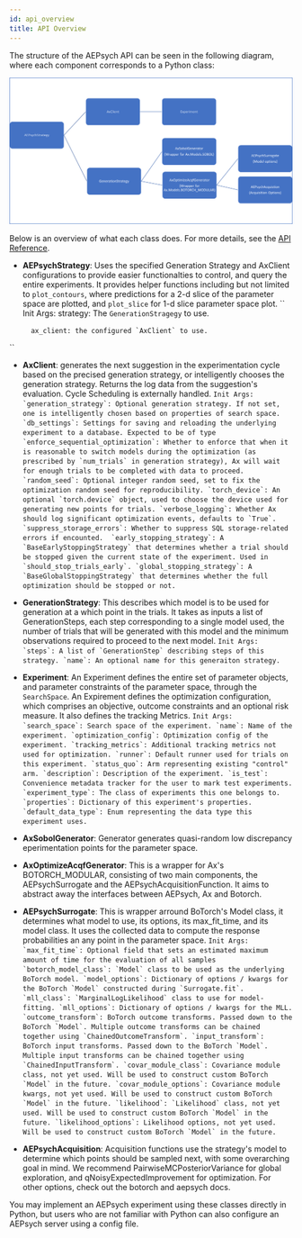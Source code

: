 ```yaml
---
id: api_overview
title: API Overview
---
```


The structure of the AEPsych API can be seen in the following diagram, where each component corresponds to a Python class:

![AEPsych API](assets/new_api_diagram.png)

Below is an overview of what each class does. For more details, see the [API Reference](/api).

- **AEPsychStrategy**: Uses the specified Generation Strategy and AxClient configurations to provide easier functionalties to control, and query the entire experiments. It provides helper functions including but not limited to `plot_contours`, where predictions for a 2-d slice of the parameter space are plotted, and `plot_slice` for 1-d slice parameter space plot.
``
    Init Args:
        strategy: The `GenerationStragegy` to use.

        ax_client: the configured `AxClient` to use.
``

- **AxClient**: generates the next suggestion in the experimentation cycle based on the precised generation strategy, or intelligently chooses the generation strategy. Returns the log data from the suggestion's evaluation. Cycle Scheduling is externally handled.
``
    Init Args:
        `generation_strategy`: Optional generation strategy. If not set, one is intelligently chosen based on properties of search space.
        `db_settings`: Settings for saving and reloading the underlying experiment to a database. Expected to be of type
        `enforce_sequential_optimization`: Whether to enforce that when it is reasonable to switch models during the optimization (as prescribed
            by `num_trials` in generation strategy), Ax will wait for enough trials to be completed with data to proceed. 
        `random_seed`: Optional integer random seed, set to fix the optimization
            random seed for reproducibility.
        `torch_device`: An optional `torch.device` object, used to choose the device used for generating new points for trials.
        `verbose_logging`: Whether Ax should log significant optimization events, defaults to `True`.
        `suppress_storage_errors`: Whether to suppress SQL storage-related errors if encounted. 
        `early_stopping_strategy`: A `BaseEarlyStoppingStrategy` that determines whether a trial should be stopped given the current state of
            the experiment. Used in `should_stop_trials_early`.
        `global_stopping_strategy`: A `BaseGlobalStoppingStrategy` that determines whether the full optimization should be stopped or not.
``
- **GenerationStrategy**: This describes which model is to be used for generation at a which point in the trials. It takes as inputs a list of GenerationSteps, each step corresponding to a single model used, the number of trials that will be generated with this model and the minimum observations required to proceed to the next model. 
``
    Init Args:
        `steps`: A list of `GenerationStep` describing steps of this strategy.
        `name`: An optional name for this generaiton strategy.
``

- **Experiment**: An Experiment defines the entire set of parameter objects, and parameter constraints of the parameter space, through the `SearchSpace`. An Expirement defines the optimization configuration, which comprises an objective, outcome constraints and an optional risk measure. It also defines the tracking Metrics.
``
    Init Args:
        `search_space`: Search space of the experiment.
        `name`: Name of the experiment.
        `optimization_config`: Optimization config of the experiment.
        `tracking_metrics`: Additional tracking metrics not used for optimization.
        `runner`: Default runner used for trials on this experiment.
        `status_quo`: Arm representing existing "control" arm.
        `description`: Description of the experiment.
        `is_test`: Convenience metadata tracker for the user to mark test experiments.
        `experiment_type`: The class of experiments this one belongs to.
        `properties`: Dictionary of this experiment's properties.
        `default_data_type`: Enum representing the data type this experiment uses.
``

- **AxSobolGenerator**: Generator generates quasi-random low discrepancy eperimentation points for the parameter space.

- **AxOptimizeAcqfGenerator**: This is a wrapper for Ax's BOTORCH_MODULAR, consisting of two main components, the AEPsychSurrogate and the AEPsychAcquisitionFunction. It aims to abstract away the interfaces between AEPsych, Ax and Botorch.

- **AEPsychSurrogate**: This is wrapper arround BoTorch's Model class, it determines what model to use, its options, its max_fit_time, and its model class. It uses the collected data to compute the response probabilities an any point in the parameter space.
``
    Init Args:
        `max_fit_time`: Optional field that sets an estimated maximum amount of time for the evaluation of all samples
        `botorch_model_class`: `Model` class to be used as the underlying BoTorch model.
        `model_options`: Dictionary of options / kwargs for the BoTorch `Model` constructed during `Surrogate.fit`.
        `mll_class`: `MarginalLogLikelihood` class to use for model-fitting.
        `mll_options`: Dictionary of options / kwargs for the MLL.
        `outcome_transform`: BoTorch outcome transforms. Passed down to the BoTorch `Model`. Multiple outcome transforms can be chained
            together using `ChainedOutcomeTransform`.
        `input_transform`: BoTorch input transforms. Passed down to the BoTorch `Model`. Multiple input transforms can be chained
            together using `ChainedInputTransform`.
        `covar_module_class`: Covariance module class, not yet used. Will be used to construct custom BoTorch `Model` in the future.
        `covar_module_options`: Covariance module kwargs, not yet used. Will be used to construct custom BoTorch `Model` in the future.
        `likelihood`: `Likelihood` class, not yet used. Will be used to construct custom BoTorch `Model` in the future.
        `likelihood_options`: Likelihood options, not yet used. Will be used to construct custom BoTorch `Model` in the future.
``
- **AEPsychAcquisition**: Acquisition functions use the strategy's model to determine which points should be sampled next, with some overarching goal in mind. We recommend PairwiseMCPosteriorVariance for global exploration, and qNoisyExpectedImprovement for optimization. For other options, check out the botorch and aepsych docs.

You may implement an AEPsych experiment using these classes directly in Python, but users who are not familiar with Python can also configure an AEPsych server using a config file.

